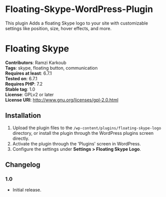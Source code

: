 # Floating-Skype-WordPress-Plugin

This plugin Adds a floating Skype logo to your site with customizable settings like position, size, hover effects, and more.

# Floating Skype

**Contributors**: Ramzi Karkoub  
**Tags**: skype, floating button, communication  
**Requires at least**: 6.7.1  
**Tested on**: 6.7.1  
**Requires PHP**: 7.2  
**Stable tag**: 1.0  
**License**: GPLv2 or later  
**License URI**: http://www.gnu.org/licenses/gpl-2.0.html

## Installation

1. Upload the plugin files to the `/wp-content/plugins/floating-skype-logo` directory, or install the plugin through the WordPress plugins screen directly.
2. Activate the plugin through the 'Plugins' screen in WordPress.
3. Configure the settings under **Settings > Floating Skype Logo**.

## Changelog

### 1.0

- Initial release.
